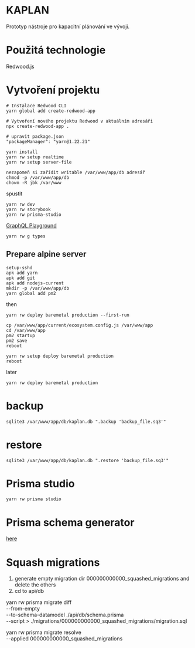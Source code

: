 # KAPLAN
Prototyp nástroje pro kapacitní plánování ve vývoji.

# Použitá technologie

Redwood.js

# Vytvoření projektu

```
# Instalace Redwood CLI
yarn global add create-redwood-app

# Vytvoření nového projektu Redwood v aktuálním adresáři
npx create-redwood-app .

# upravit package.json
"packageManager": "yarn@1.22.21"

yarn install
yarn rw setup realtime
yarn rw setup server-file

nezapomeň si zařídit writable /var/www/app/db adresář
chmod -p /var/www/app/db
chown -R jbk /var/www
```

spustit

```
yarn rw dev
yarn rw storybook
yarn rw prisma-studio
```
[GraphQL Playground](http://localhost:8911/graphql)

```
yarn rw g types
```

## Prepare alpine server

```
setup-sshd
apk add yarn
apk add git
apk add nodejs-current
mkdir -p /var/www/app/db
yarn global add pm2
```
then

```
yarn rw deploy baremetal production --first-run

cp /var/www/app/current/ecosystem.config.js /var/www/app
cd /var/www/app
pm2 startup
pm2 save
reboot

yarn rw setup deploy baremetal production
reboot
```

later

```
yarn rw deploy baremetal production
```

# backup

```
sqlite3 /var/www/app/db/kaplan.db ".backup 'backup_file.sq3'"
```

# restore

```
sqlite3 /var/www/app/db/kaplan.db ".restore 'backup_file.sq3'"
```

# Prisma studio
```
yarn rw prisma studio
```

# Prisma schema generator

[here](https://prisma-editor.vercel.app/schema/4154)

# Squash migrations

1) generate empty migration dir 000000000000_squashed_migrations and delete the others
2) cd to api/db

yarn rw prisma migrate diff \
 --from-empty \
 --to-schema-datamodel ./api/db/schema.prisma \
 --script > ./migrations/000000000000_squashed_migrations/migration.sql

yarn rw prisma migrate resolve \
 --applied 000000000000_squashed_migrations
